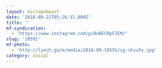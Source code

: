 ```yaml
---
layout: micropubpost
date: '2018-09-22T05:26:31.000Z'
title: ''
mf-syndication:
  - 'https://www.instagram.com/p/BoBECRpF2EM/'
slug: '19591'
mf-photo:
  - 'http://liech.ga/m/media/2018-09-19591/ig-vhzu5x.jpg'
category: social
---
```

